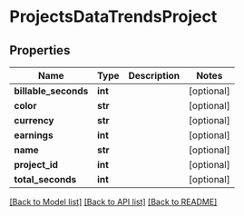 # ProjectsDataTrendsProject

## Properties

Name | Type | Description | Notes
------------ | ------------- | ------------- | -------------
**billable_seconds** | **int** |  | [optional] 
**color** | **str** |  | [optional] 
**currency** | **str** |  | [optional] 
**earnings** | **int** |  | [optional] 
**name** | **str** |  | [optional] 
**project_id** | **int** |  | [optional] 
**total_seconds** | **int** |  | [optional] 

[[Back to Model list]](../README.md#documentation-for-models) [[Back to API list]](../README.md#documentation-for-api-endpoints) [[Back to README]](../README.md)


